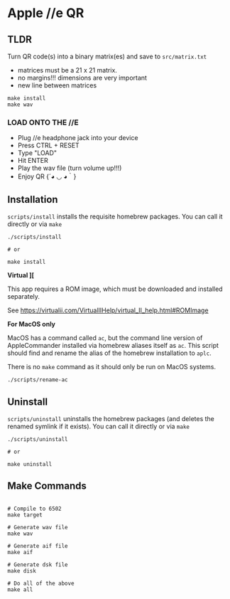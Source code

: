 # Apple //e QR

## TLDR

Turn QR code(s) into a binary matrix(es) and save to `src/matrix.txt`

* matrices must be a 21 x 21 matrix.
* no margins!!! dimensions are very important
* new line between matrices

```
make install
make wav
```

### LOAD ONTO THE //E
* Plug //e headphone jack into your device
* Press CTRL + RESET
* Type "LOAD"
* Hit ENTER
* Play the wav file (turn volume up!!!)
* Enjoy QR {´◕ ◡ ◕｀}

## Installation

`scripts/install` installs the requisite homebrew packages. You can call it directly or via `make`

```
./scripts/install

# or

make install
```

**Virtual ][**

This app requires a ROM image, which must be downloaded and installed
separately.

See https://virtualii.com/VirtualIIHelp/virtual_II_help.html#ROMImage

**For MacOS only**

MacOS has a command called `ac`, but the command line version of AppleCommander installed via homebrew aliases itself as `ac`. This script should find and rename the alias of the homebrew installation to `aplc`.

There is no `make` command as it should only be run on MacOS systems.

```
./scripts/rename-ac
```

## Uninstall

`scripts/uninstall` uninstalls the homebrew packages (and deletes the renamed symlink if it exists). You can call it directly or via `make`

```
./scripts/uninstall

# or

make uninstall
```

## Make Commands

```

# Compile to 6502
make target

# Generate wav file
make wav

# Generate aif file
make aif

# Generate dsk file
make disk

# Do all of the above
make all
```